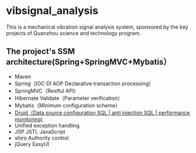 # vibsignal_analysis

This is a mechanical vibration signal analysis system, sponsored by the key projects of Quanzhou science and technology program.


## The project's SSM architecture(Spring+SpringMVC+Mybatis） ##
- Maven
- Spring（IOC DI AOP Declarative transaction processing）
- SpringMVC（Restful API）
- Hibernate Validate（Parameter verification）
- Mybatis（Minimum configuration scheme）
- [Druid（Data source configuration SQL | anti injection SQL | performance monitoring)](http://wosyingjun.iteye.com/blog/2306139)
- Unified exception handling
- JSP JSTL JavaScript
- shiro Authority control
- jQuery EasyUI
